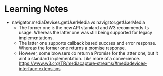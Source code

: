 # Learning Notes
- navigator.mediaDevices.getUserMedia vs navigator.getUserMedia
  - The former one is the new API standard and W3 recommends its usage. Whereas the latter one was still being supported for legacy implementations.
  - The latter one supports callback based success and error response. Whereas the former one returns a promise response.
  - However, some browsers do return a Promise for the latter one, but it aint a standard implementation. Like more of a convenience.
https://www.w3.org/TR/mediacapture-streams/#mediadevices-interface-extensions